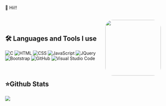 
🍁 Hii!! 
<br />
<br />

<img align="right" src="https://c.tenor.com/Bpv9wTLKMskAAAAM/computer-nerds.gif" height="180px" style="max-width:100%; border-radius:25px">
<br />

<p align="left">
<h2><b>🛠 Languages and Tools I use </b></h2>

  ![C](https://img.shields.io/badge/-C-040E2C?style=for-the-badge&logo=C)
  ![HTML](https://img.shields.io/badge/-HTML-040E2C?style=for-the-badge&logo=HTML5)
  ![CSS](https://img.shields.io/badge/-CSS-040E2C?style=for-the-badge&logo=CSS3&logoColor=1572B6)
  ![JavaScript](https://img.shields.io/badge/-JavaScript-040E2C?style=for-the-badge&logo=javascript)
  ![JQuery](https://img.shields.io/badge/-JQuery-040E2C?style=for-the-badge&logo=jquery&logoColor=0769ad)
  ![Bootstrap](https://img.shields.io/badge/-Bootstrap-040E2C?style=for-the-badge&logo=bootstrap&logoColor=563D7C)
  ![GitHub](https://img.shields.io/badge/-GitHub-040E2C?style=for-the-badge&logo=github)
  ![Visual Studio Code](https://img.shields.io/badge/-Visual%20Studio%20Code-040E2C?style=for-the-badge&logo=visual-studio-code&logoColor=007ACC)

</p>

<br />
<h2><b>⭐Github Stats</b></h2> 

![](https://komarev.com/ghpvc/?username=thebhavana&color=00ACFF)

</a>
